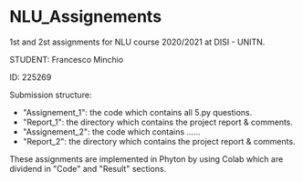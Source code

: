 # NLU_Assignements

1st and 2st assignments for NLU course 2020/2021 at DISI - UNITN.

STUDENT: Francesco Minchio

ID: 225269

Submission structure:

- "Assignement_1": the code which contains all 5.py questions.
- "Report_1": the directory which contains the project report & comments.
- "Assignement_2": the code which contains ......
- "Report_2": the directory which contains the project report & comments.


These assignments are implemented in Phyton by using Colab which are dividend in "Code" and "Result" sections.

